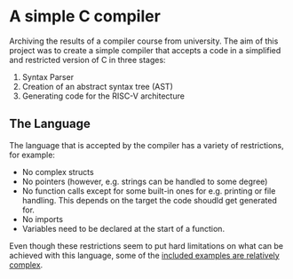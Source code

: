 # A simple C compiler
Archiving the results of a compiler course from university. The aim of this project was to create a simple compiler that accepts a code in a simplified and restricted version of C in three stages:
1. Syntax Parser
2. Creation of an abstract syntax tree (AST)
3. Generating code for the RISC-V architecture

## The Language
The language that is accepted by the compiler has a variety of restrictions, for example:
- No complex structs
- No pointers (however, e.g. strings can be handled to some degree)
- No function calls except for some built-in ones for e.g. printing or file handling. This depends on the target the code shoudld get generated for.
- No imports
- Variables need to be declared at the start of a function.

Even though these restrictions seem to put hard limitations on what can be achieved with this language, some of the [included examples are relatively complex](example_inputs/mandelbrot_ppm.c). 
